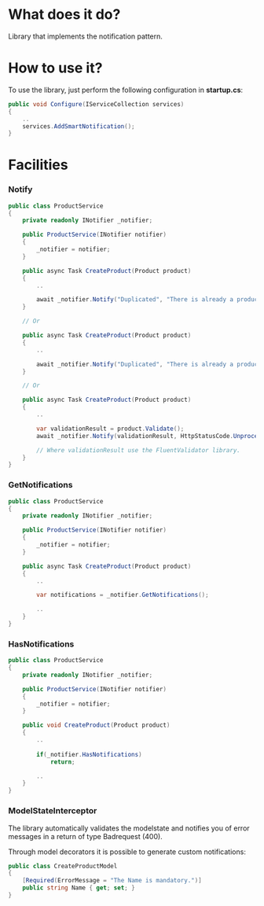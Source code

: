 # What does it do?

Library that implements the notification pattern.

# How to use it?

To use the library, just perform the following configuration in **startup.cs**:

```csharp
public void Configure(IServiceCollection services)
{
    ..
    services.AddSmartNotification();
}
```

# Facilities

### Notify

```csharp
public class ProductService
{
    private readonly INotifier _notifier;

    public ProductService(INotifier notifier)
    {
        _notifier = notifier;
    }

    public async Task CreateProduct(Product product)
    {
        ..

        await _notifier.Notify("Duplicated", "There is already a product registered with the name informed.");
    }

    // Or

    public async Task CreateProduct(Product product)
    {
        ..

        await _notifier.Notify("Duplicated", "There is already a product registered with the name informed.", HttpStatusCode.BadRequest);
    }

    // Or

    public async Task CreateProduct(Product product)
    {
        ..

        var validationResult = product.Validate();
        await _notifier.Notify(validationResult, HttpStatusCode.UnprocessableEntity);

        // Where validationResult use the FluentValidator library.
    }
}
```

### GetNotifications

```csharp
public class ProductService
{
    private readonly INotifier _notifier;

    public ProductService(INotifier notifier)
    {
        _notifier = notifier;
    }

    public async Task CreateProduct(Product product)
    {
        ..

        var notifications = _notifier.GetNotifications();

        ..
    }
}
```

### HasNotifications

```csharp
public class ProductService
{
    private readonly INotifier _notifier;

    public ProductService(INotifier notifier)
    {
        _notifier = notifier;
    }

    public void CreateProduct(Product product)
    {
        ..
        
        if(_notifier.HasNotifications)
            return;

        ..
    }
}
```

### ModelStateInterceptor

The library automatically validates the modelstate and notifies you of error messages in a return of type Badrequest (400).

Through model decorators it is possible to generate custom notifications:

```csharp
public class CreateProductModel
{
    [Required(ErrorMessage = "The Name is mandatory.")]
    public string Name { get; set; }
}
```